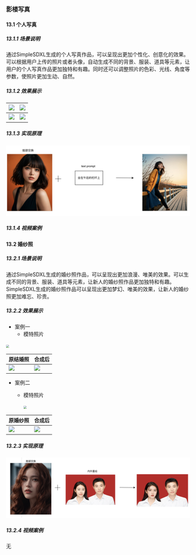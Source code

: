 ### 影楼写真

#### 13.1 个人写真

##### 13.1.1 场景说明

通过SimpleSDXL生成的个人写真作品，可以呈现出更加个性化、创意化的效果。可以根据用户上传的照片或者头像，自动生成不同的背景、服装、道具等元素，让用户的个人写真作品更加独特和有趣。同时还可以调整照片的色彩、光线、角度等参数，使照片更加生动、自然。

##### 13.1.2 效果展示

| ![](https://cdn.nlark.com/yuque/0/2024/png/28014497/1712629388953-e1e34552-b94c-4e0f-9e4f-5843ff5dd7a5.png#averageHue=%23894828&clientId=u025abee3-78e6-4&from=paste&height=290&id=ufcbda84a&originHeight=1144&originWidth=912&origintitleype=binary&ratio=1.5&rotation=0&showTitle=true&size=1201261&status=done&style=none&taskId=u1acd3629-b00f-4438-852d-448e48306f3&title=%E5%8E%9F%E7%85%A7%E7%89%87&width=231) | ![](https://cdn.nlark.com/yuque/0/2024/png/28014497/1712629417968-4db12cd6-e258-45a8-b91b-4fd7c53ebc14.png#averageHue=%23c0b19a&clientId=u025abee3-78e6-4&from=paste&height=290&id=u11c15337&originHeight=1144&originWidth=912&origintitleype=binary&ratio=1.5&rotation=0&showTitle=true&size=1471285&status=done&style=none&taskId=u0c0dd397-0f45-4878-aa29-cb71882d6f9&title=%E6%88%B7%E5%A4%96%E5%9C%BA%E6%99%AF&width=231) |
| ------------------------------------------------------------ | ------------------------------------------------------------ |
| ![](https://cdn.nlark.com/yuque/0/2024/png/28014497/1712629432452-ae939e6b-2c98-41c9-981d-7f7f9c7dc333.png#averageHue=%238e7263&clientId=u025abee3-78e6-4&from=paste&height=292&id=uab8843ae&originHeight=1144&originWidth=912&origintitleype=binary&ratio=1.5&rotation=0&showTitle=true&size=1410690&status=done&style=none&taskId=u93eb9f7f-bd1c-4371-b229-b415072e2a1&title=%E7%89%B9%E5%86%99&width=233) | ![](https://cdn.nlark.com/yuque/0/2024/png/28014497/1712629454940-c0f50eed-6467-430b-a5fe-bf0575103018.png#averageHue=%237c7f79&clientId=u025abee3-78e6-4&from=paste&height=460&id=u553b3791&originHeight=1144&originWidth=912&origintitleype=binary&ratio=1.5&rotation=0&showTitle=true&size=1511834&status=done&style=none&taskId=u41292d6b-4343-4c40-bf15-b67fe1d6cce&title=%E6%B7%B7%E6%90%AD%E5%86%99%E7%9C%9F&width=367) |

##### 13.1.3 实现原理

![alt text](assets/image42.png)

##### 13.1.4 视频案例

#### 13.2 婚纱照

##### 13.2.1 场景说明

通过SimpleSDXL生成的婚纱照作品，可以呈现出更加浪漫、唯美的效果。可以生成不同的背景、服装、道具等元素，让新人的婚纱照作品更加独特和有趣。SimpleSDXL生成的婚纱照作品可以呈现出更加梦幻、唯美的效果，让新人的婚纱照更加难忘、珍贵。

##### 13.2.2 效果展示

* 案例一
  * 模特照片

<img src="https://cdn.nlark.com/yuque/0/2024/png/28014497/1712806897684-831039b0-5dab-4d06-991c-0f838da5d588.png#averageHue=%2333322f&clientId=uc16638a9-233f-4&from=drop&height=337&id=u4a728121&originHeight=1144&originWidth=912&origintitleype=binary&ratio=1.5&rotation=0&showTitle=true&size=1411225&status=done&style=none&taskId=u55b75981-cc4d-4025-9d08-5daf4b03d29&title=%E5%8E%9F%E7%85%A7%E7%89%87&width=268.66668701171875" style="zoom: 50%;" />

| 原结婚照                                                     | 合成后                                                       |
| ------------------------------------------------------------ | ------------------------------------------------------------ |
| ![](https://cdn.nlark.com/yuque/0/2024/jpeg/28014497/1712806930204-3ba82fb4-69fc-4430-9075-12fcdbc63e40.jpeg#averageHue=%23f2f2f5&clientId=uc16638a9-233f-4&from=drop&height=255&id=u587098fc&originHeight=450&originWidth=800&origintitleype=binary&ratio=1.5&rotation=0&showTitle=true&size=48884&status=done&style=none&taskId=u5223e4f2-71fb-40c3-8681-33ff28f66e3&title=%E7%BB%93%E5%A9%9A%E7%85%A7&width=452.66668701171875) | ![](https://cdn.nlark.com/yuque/0/2024/png/28014497/1712806971017-ea47deff-2504-4e39-903a-2070379cb8ec.png#averageHue=%23f2f3f5&clientId=uc16638a9-233f-4&from=drop&id=u711d9f5b&originHeight=450&originWidth=800&origintitleype=binary&ratio=1.5&rotation=0&showTitle=true&size=223485&status=done&style=none&taskId=ue1c09dd5-790f-473f-81da-5e2f2e9ae75&title=%E5%90%88%E6%88%90%E5%90%8E%E7%85%A7%E7%89%87) |


* 案例二


  * 模特照片

    <img src="https://cdn.nlark.com/yuque/0/2024/png/28014497/1712816449119-ee803cc7-e1ed-4679-9088-85213bf2bccd.png#averageHue=%23424e53&clientId=uc16638a9-233f-4&from=drop&height=360&id=u9ddec574&originHeight=1144&originWidth=912&origintitleype=binary&ratio=1.5&rotation=0&showTitle=true&size=1360289&status=done&style=none&taskId=u24392841-c043-4a73-9aca-5fac1963503&title=%E5%8E%9F%E7%85%A7%E7%89%87&width=286.66668701171875" style="zoom:50%;" />

| 原婚纱照                                                     | 合成后                                                       |
| ------------------------------------------------------------ | ------------------------------------------------------------ |
| ![](https://cdn.nlark.com/yuque/0/2024/jpeg/28014497/1712816486018-94e75369-83ad-47ef-9039-b8620fe4e7ab.jpeg#averageHue=%238b8b9c&clientId=uc16638a9-233f-4&from=drop&height=552&id=u6be39483&originHeight=1773&originWidth=1182&origintitleype=binary&ratio=1.5&rotation=0&showTitle=true&size=457905&status=done&style=none&taskId=uae716c83-09c3-4126-97b8-45ecb61ab4e&title=%E5%A9%9A%E7%BA%B1%E7%85%A7&width=367.66668701171875) | ![](https://cdn.nlark.com/yuque/0/2024/png/28014497/1712816522851-0d2254d9-fe34-44f4-b8a6-bb775b94ff2c.png#averageHue=%238b8a9c&clientId=uc16638a9-233f-4&from=drop&height=553&id=u529da8da&originHeight=1773&originWidth=1182&origintitleype=binary&ratio=1.5&rotation=0&showTitle=true&size=2551858&status=done&style=none&taskId=uccdbd9ac-9aba-4be5-8c52-11583f4cc3b&title=%E5%90%88%E6%88%90%E5%90%8E%E7%85%A7%E7%89%87&width=368.66668701171875) |

##### 13.2.3 实现原理

![alt text](assets/image43.png)

##### 13.2.4 视频案例
无